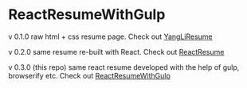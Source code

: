 # ReactResumeWithGulp

v 0.1.0 raw html + css resume page. Check out [YangLiResume](http://jackyangli.com/YangLiResume)

v 0.2.0 same resume re-built with React. Check out [ReactResume](http://jackyangli.com/ReactResume)

v 0.3.0 (this repo) same react resume developed with the help of gulp, browserify etc. Check out [ReactResumeWithGulp](http://jackyangli.com/ReactResumeWithGulp)
